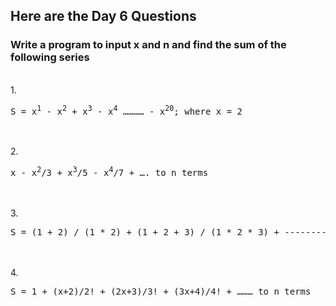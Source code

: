 <h2>Here are the Day 6 Questions</h2>
<h3>Write a program to input x and n and find the sum of the following series</h3>
</br>
1. <pre>S = x<sup>1</sup> - x<sup>2</sup> + x<sup>3</sup> - x<sup>4</sup> ………… - x<sup>20</sup>; where x = 2</pre>
<br><br>
2. <pre>x - x<sup>2</sup>/3 + x<sup>3</sup>/5 - x<sup>4</sup>/7 + …. to n terms</pre>
<br><br>
3. <pre>S = (1 + 2) / (1 * 2) + (1 + 2 + 3) / (1 * 2 * 3) + -------- + (1 + 2 + 3 + ----- + n ) / (1 * 2 * 3 * ----- * n)</pre>
<br><br>
4. <pre>S = 1 + (x+2)/2! + (2x+3)/3! + (3x+4)/4! + ……… to n terms</pre>

